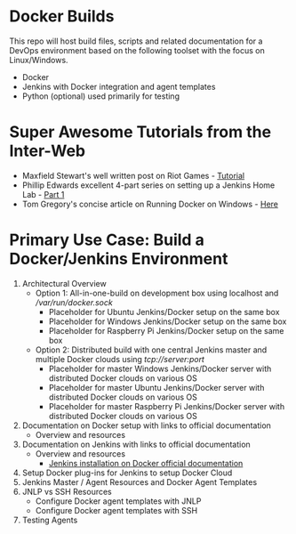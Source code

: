 # Docker Builds
This repo will host build files, scripts and related documentation for a DevOps environment based on the following toolset with the focus on Linux/Windows.
   * Docker 
   * Jenkins with Docker integration and agent templates
   * Python (optional) used primarily for testing
   
# Super Awesome Tutorials from the Inter-Web
  * Maxfield Stewart's well written post on Riot Games - [Tutorial](https://technology.riotgames.com/news/jenkins-ephemeral-docker-tutorial)
  * Phillip Edwards excellent 4-part series on setting up a Jenkins Home Lab - [Part 1](https://www.gdcorner.com/2019/12/27/JenkinsHomeLab-P1-MasterSetup.html)
  * Tom Gregory's concise article on Running Docker on Windows - [Here](https://tomgregory.com/running-docker-in-docker-on-windows/)
  
# Primary Use Case: Build a Docker/Jenkins Environment
1. Architectural Overview 
    * Option 1: All-in-one-build on development box using localhost and */var/run/docker.sock*
        * Placeholder for Ubuntu Jenkins/Docker setup on the same box
        * Placeholder for Windows Jenkins/Docker setup on the same box
        * Placeholder for Raspberry Pi Jenkins/Docker setup on the same box
    * Option 2: Distributed build with one central Jenkins master and multiple Docker clouds 
        using *tcp://server:port* 
        * Placeholder for master Windows Jenkins/Docker server with distributed Docker clouds on various OS
        * Placeholder for master Ubuntu Jenkins/Docker server with distributed Docker clouds on various OS
        * Placeholder for master Raspberry Pi Jenkins/Docker server with distributed Docker clouds on various OS
2. Documentation on Docker setup with links to official documentation
    * Overview and resources
3. Documentation on Jenkins with links to official documentation 
    * Overview and resources
         * [Jenkins installation on Docker official documentation](https://github.com/jenkinsci/docker/blob/master/README.md)
4. Setup Docker plug-ins for Jenkins to setup Docker Cloud
5. Jenkins Master / Agent Resources and Docker Agent Templates
6. JNLP vs SSH Resources
   * Configure Docker agent templates with JNLP
   * Configure Docker agent templates with SSH
7. Testing Agents 
